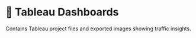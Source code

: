 # 📁 Tableau Dashboards

Contains Tableau project files and exported images showing traffic insights.
